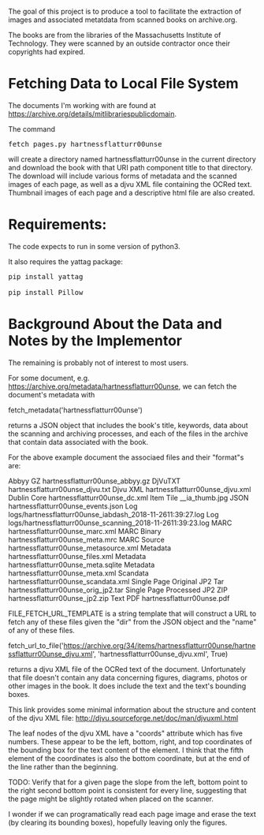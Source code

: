 The goal of this project is to produce a tool to facilitate the
extraction of images and associated metatdata from scanned books on
archive.org.

The books are from the libraries of the Massachusetts Institute of
Technology.  They were scanned by an outside contractor once their
copyrights had expired.

# Fetching Data to Local File System

The documents I'm working with are found at https://archive.org/details/mitlibrariespublicdomain.

The command

<pre>
fetch_pages.py hartnessflatturr00unse
</pre>

will create a directory named hartnessflatturr00unse in the current
directory and download the book with that URI path component title to
that directory.  The download will include various forms of metadata
and the scanned images of each page, as well as a djvu XML file
containing the OCRed text.  Thumbnail images of each page and a
descriptive html file are also created.

# Requirements:

The code expects to run in some version of python3.

It also requires the yattag package:

<pre>
pip install yattag

pip install Pillow
</pre>


# Background About the Data and Notes by the Implementor

The remaining is probably not of interest to most users.

For some document,
e.g. https://archive.org/metadata/hartnessflatturr00unse, we can fetch
the document's metadata with

  fetch_metadata('hartnessflatturr00unse')

returns a JSON object that includes the book's title, keywords, data
about the scanning and archiving processes, and each of the files in
the archive that contain data associated with the book.

For the above example document the associaed files and their "format"s are:

  Abbyy GZ       hartnessflatturr00unse_abbyy.gz
  DjVuTXT        hartnessflatturr00unse_djvu.txt
  Djvu XML       hartnessflatturr00unse_djvu.xml
  Dublin Core    hartnessflatturr00unse_dc.xml
  Item Tile      __ia_thumb.jpg
  JSON           hartnessflatturr00unse_events.json
  Log            logs/hartnessflatturr00unse_iabdash_2018-11-2611:39:27.log
  Log            logs/hartnessflatturr00unse_scanning_2018-11-2611:39:23.log
  MARC           hartnessflatturr00unse_marc.xml
  MARC Binary    hartnessflatturr00unse_meta.mrc
  MARC Source    hartnessflatturr00unse_metasource.xml
  Metadata       hartnessflatturr00unse_files.xml
  Metadata       hartnessflatturr00unse_meta.sqlite
  Metadata       hartnessflatturr00unse_meta.xml
  Scandata       hartnessflatturr00unse_scandata.xml
  Single Page Original JP2 Tar   hartnessflatturr00unse_orig_jp2.tar
  Single Page Processed JP2 ZIP          hartnessflatturr00unse_jp2.zip
  Text PDF       hartnessflatturr00unse.pdf


FILE_FETCH_URL_TEMPLATE is a string template that will construct a URL
to fetch any of these files given the "dir" from the JSON object and
the "name" of any of these files.

  fetch_url_to_file('https://archive.org/34/items/hartnessflatturr00unse/hartnessflatturr00unse_djvu.xml',
                    'hartnessflatturr00unse_djvu.xml', True)

returns a djvu XML file of the OCRed text of the document.
Unfortunately that file doesn't contain any data concerning figures,
diagrams, photos or other images in the book.  It does include the
text and the text's bounding boxes.

This link provides some minimal information about the structure and
content of the djvu XML file:
http://djvu.sourceforge.net/doc/man/djvuxml.html

The leaf nodes of the djvu XML have a "coords" attribute which has
five numbers.  These appear to be the left, bottom, right, and top
coordinates of the bounding box for the text content of the element.
I think that the fifth element of the coordinates is also the bottom
coordinate, but at the end of the line rather than the beginning.

TODO: Verify that for a given page the slope from the left, bottom
point to the right second bottom point is consistent for every line,
suggesting that the page might be slightly rotated when placed on the
scanner.

I wonder if we can programatically read each page image and erase the
text (by clearing its bounding boxes), hopefully leaving only the
figures.


